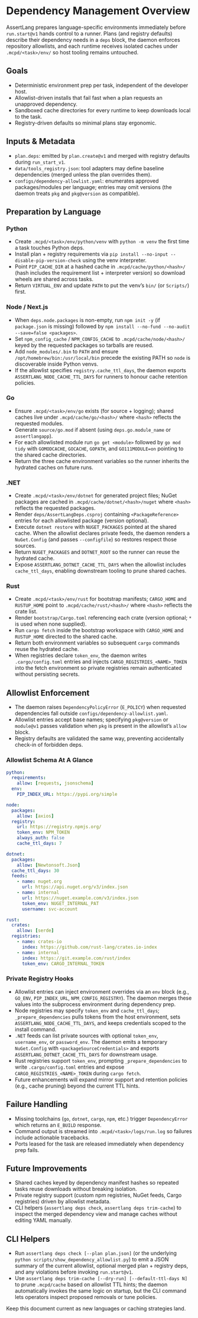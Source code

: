 # Dependency Management Overview

AssertLang prepares language-specific environments immediately before `run.start@v1` hands control to a runner. Plans (and registry defaults) describe their dependency needs in a `deps` block, the daemon enforces repository allowlists, and each runtime receives isolated caches under `.mcpd/<task>/env/` so host tooling remains untouched.

## Goals
- Deterministic environment prep per task, independent of the developer host.
- Allowlist-driven installs that fail fast when a plan requests an unapproved dependency.
- Sandboxed cache directories for every runtime to keep downloads local to the task.
- Registry-driven defaults so minimal plans stay ergonomic.

## Inputs & Metadata
- `plan.deps`: emitted by `plan.create@v1` and merged with registry defaults during `run_start_v1`.
- `data/tools_registry.json`: tool adapters may define baseline dependencies (merged unless the plan overrides them).
- `configs/dependency-allowlist.yaml`: enumerates approved packages/modules per language; entries may omit versions (the daemon treats `pkg` and `pkg@version` as compatible).

## Preparation by Language

### Python
- Create `.mcpd/<task>/env/python/venv` with `python -m venv` the first time a task touches Python deps.
- Install plan + registry requirements via `pip install --no-input --disable-pip-version-check` using the venv interpreter.
- Point `PIP_CACHE_DIR` at a hashed cache in `.mcpd/cache/python/<hash>/` (hash includes the requirement list + interpreter version) so download wheels are shared across tasks.
- Return `VIRTUAL_ENV` and update `PATH` to put the venv’s `bin/` (or `Scripts/`) first.

### Node / Next.js
- When `deps.node.packages` is non-empty, run `npm init -y` (if `package.json` is missing) followed by `npm install --no-fund --no-audit --save=false <packages>`.
- Set `npm_config_cache` / `NPM_CONFIG_CACHE` to `.mcpd/cache/node/<hash>/` keyed by the requested packages so tarballs are reused.
- Add `node_modules/.bin` to `PATH` and ensure `/opt/homebrew/bin:/usr/local/bin` precede the existing PATH so `node` is discoverable inside Python venvs.
- If the allowlist specifies `registry.cache_ttl_days`, the daemon exports `ASSERTLANG_NODE_CACHE_TTL_DAYS` for runners to honour cache retention policies.

### Go
- Ensure `.mcpd/<task>/env/go` exists (for source + logging); shared caches live under `.mcpd/cache/go/<hash>/` where `<hash>` reflects the requested modules.
- Generate `source/go.mod` if absent (using `deps.go.module_name` or `assertlangapp`).
- For each allowlisted module run `go get <module>` followed by `go mod tidy` with `GOMODCACHE`, `GOCACHE`, `GOPATH`, and `GO111MODULE=on` pointing to the shared cache directories.
- Return the three cache environment variables so the runner inherits the hydrated caches on future runs.

### .NET
- Create `.mcpd/<task>/env/dotnet` for generated project files; NuGet packages are cached in `.mcpd/cache/dotnet/<hash>/nuget` where `<hash>` reflects the requested packages.
- Render `deps/AssertLangDeps.csproj` containing `<PackageReference>` entries for each allowlisted package (version optional).
- Execute `dotnet restore` with `NUGET_PACKAGES` pointed at the shared cache. When the allowlist declares private feeds, the daemon renders a `NuGet.Config` (and passes `--configfile`) so restores respect those sources.
- Return `NUGET_PACKAGES` and `DOTNET_ROOT` so the runner can reuse the hydrated cache.
- Expose `ASSERTLANG_DOTNET_CACHE_TTL_DAYS` when the allowlist includes `cache_ttl_days`, enabling downstream tooling to prune shared caches.

### Rust
- Create `.mcpd/<task>/env/rust` for bootstrap manifests; `CARGO_HOME` and `RUSTUP_HOME` point to `.mcpd/cache/rust/<hash>/` where `<hash>` reflects the crate list.
- Render `bootstrap/Cargo.toml` referencing each crate (version optional; `*` is used when none supplied).
- Run `cargo fetch` inside the bootstrap workspace with `CARGO_HOME` and `RUSTUP_HOME` directed to the shared cache.
- Return both environment variables so subsequent `cargo` commands reuse the hydrated cache.
- When registries declare `token_env`, the daemon writes `.cargo/config.toml` entries and injects `CARGO_REGISTRIES_<NAME>_TOKEN` into the fetch environment so private registries remain authenticated without persisting secrets.

## Allowlist Enforcement
- The daemon raises `DependencyPolicyError` (`E_POLICY`) when requested dependencies fall outside `configs/dependency-allowlist.yaml`.
- Allowlist entries accept base names; specifying `pkg@version` or `module@v1` passes validation when `pkg` is present in the allowlist’s `allow` block.
- Registry defaults are validated the same way, preventing accidentally check-in of forbidden deps.

### Allowlist Schema At A Glance

```yaml
python:
  requirements:
    allow: [requests, jsonschema]
  env:
    PIP_INDEX_URL: https://pypi.org/simple

node:
  packages:
    allow: [axios]
  registry:
    url: https://registry.npmjs.org/
    token_env: NPM_TOKEN
    always_auth: false
    cache_ttl_days: 7

dotnet:
  packages:
    allow: [Newtonsoft.Json]
  cache_ttl_days: 30
  feeds:
    - name: nuget.org
      url: https://api.nuget.org/v3/index.json
    - name: internal
      url: https://nuget.example.com/v3/index.json
      token_env: NUGET_INTERNAL_PAT
      username: svc-account

rust:
  crates:
    allow: [serde]
  registries:
    - name: crates-io
      index: https://github.com/rust-lang/crates.io-index
    - name: internal
      index: https://git.example.com/rust/index
      token_env: CARGO_INTERNAL_TOKEN
```

### Private Registry Hooks
- Allowlist entries can inject environment overrides via an `env` block (e.g., `GO_ENV`, `PIP_INDEX_URL`, `NPM_CONFIG_REGISTRY`). The daemon merges these values into the subprocess environment during dependency prep.
- Node registries may specify `token_env` and `cache_ttl_days`; `_prepare_dependencies` pulls tokens from the host environment, sets `ASSERTLANG_NODE_CACHE_TTL_DAYS`, and keeps credentials scoped to the install command.
- `.NET` feeds can list private sources with optional `token_env`, `username_env`, or `password_env`. The daemon emits a temporary `NuGet.Config` with `<packageSourceCredentials>` and exports `ASSERTLANG_DOTNET_CACHE_TTL_DAYS` for downstream usage.
- Rust registries support `token_env`, prompting `_prepare_dependencies` to write `.cargo/config.toml` entries and expose `CARGO_REGISTRIES_<NAME>_TOKEN` during `cargo fetch`.
- Future enhancements will expand mirror support and retention policies (e.g., cache pruning) beyond the current TTL hints.

## Failure Handling
- Missing toolchains (`go`, `dotnet`, `cargo`, `npm`, etc.) trigger `DependencyError` which returns an `E_BUILD` response.
- Command output is streamed into `.mcpd/<task>/logs/run.log` so failures include actionable tracebacks.
- Ports leased for the task are released immediately when dependency prep fails.

## Future Improvements
- Shared caches keyed by dependency manifest hashes so repeated tasks reuse downloads without breaking isolation.
- Private registry support (custom npm registries, NuGet feeds, Cargo registries) driven by allowlist metadata.
- CLI helpers (`assertlang deps check`, `assertlang deps trim-cache`) to inspect the merged dependency view and manage caches without editing YAML manually.

## CLI Helpers
- Run `assertlang deps check [--plan plan.json]` (or the underlying `python scripts/show_dependency_allowlist.py`) to emit a JSON summary of the current allowlist, optional merged plan + registry deps, and any violations before invoking `run.start@v1`.
- Use `assertlang deps trim-cache [--dry-run] [--default-ttl-days N]` to prune `.mcpd/cache` based on allowlist TTL hints; the daemon automatically invokes the same logic on startup, but the CLI command lets operators inspect proposed removals or tune policies.

Keep this document current as new languages or caching strategies land.
